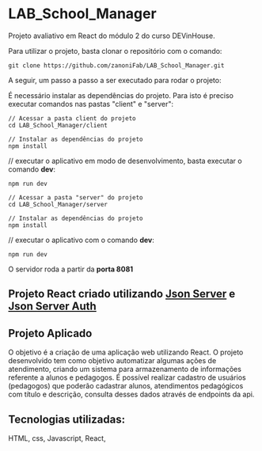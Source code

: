 # LAB_School_Manager
Projeto avaliativo em React do módulo 2 do curso DEVinHouse.

Para utilizar o projeto, basta clonar o repositório com o comando:

```
git clone https://github.com/zanoniFab/LAB_School_Manager.git
```

A seguir, um passo a passo a ser executado para rodar o projeto:

É necessário instalar as dependências do projeto. Para isto é preciso executar comandos nas pastas "client" e "server": 

```
// Acessar a pasta client do projeto
cd LAB_School_Manager/client

// Instalar as dependências do projeto
npm install
```

// executar o aplicativo em modo de desenvolvimento, basta executar o comando **dev**:

```
npm run dev
```



```
// Acessar a pasta "server" do projeto
cd LAB_School_Manager/server

// Instalar as dependências do projeto
npm install
```
// executar o aplicativo com o comando **dev**:

```
npm run dev
```

O servidor roda a partir da **porta 8081**

## Projeto React criado utilizando [Json Server](https://github.com/typicode/json-server) e [Json Server Auth](https://github.com/jeremyben/json-server-auth)


## Projeto Aplicado

O objetivo é a criação de uma aplicação web utilizando React.
O projeto desenvolvido tem como objetivo automatizar algumas ações de atendimento, criando um sistema para armazenamento de informações referente a alunos e pedagogos.
É possível realizar cadastro de usuários (pedagogos) que poderão cadastrar alunos, atendimentos pedagógicos com título e descrição, consulta desses dados através de endpoints da api.

## Tecnologias utilizadas:

HTML, css, Javascript, React,